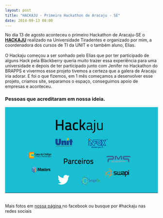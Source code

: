 ```yaml
---
layout: post
title: "HACKAJU - Primeiro Hackathon de Aracaju - SE"
date: 2014-09-13 08:00
---
```



<p>
    No dia 13 de agosto aconteceu o primeiro Hackathon de Aracaju-SE o <a href="https://hackaju.com.br"><b>HACKAJU</b></a> realizado na Universidade      Tiradentes e organizado por mim, a coordenadora dos cursos de TI da UNIT e o também aluno, Elias.
</br>
</br>
O Hackaju começou a ser sonhado pelo Elias que por ter participado de alguns Hack pela Blackberry queria muito trazer essa experiência para uma universidade e depois de ter participado junto com Jenifer no Hackathon do BRAPPS e vivermos esse projeto tivemos a certeza que a galera de Aracaju iria adorar. E foi o que fizemos, em 1 mês começamos a desenvolver esse projeto, criamos site, separamos o espaço, conseguimos apoio de empresas e aconteceu.

</p>
</hr>
<h3>
    Pessoas que acreditaram em nossa ideia.
</h3>
<div>
<img src="/public/img/talk_hackaju.png" alt="Parceiros do HACKAJU">
</div>
</br>
<p>Mais fotos em <a href="https://www.facebook.com/hackaju">nossa página </a> no facebook ou busque por #hackaju nas redes sociais</p>
</div>